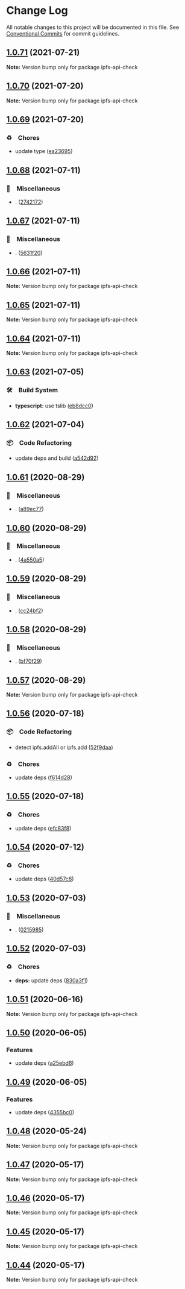 # Change Log

All notable changes to this project will be documented in this file.
See [Conventional Commits](https://conventionalcommits.org) for commit guidelines.

## [1.0.71](https://github.com/bluelovers/ws-ipfs/compare/ipfs-api-check@1.0.70...ipfs-api-check@1.0.71) (2021-07-21)

**Note:** Version bump only for package ipfs-api-check





## [1.0.70](https://github.com/bluelovers/ws-ipfs/compare/ipfs-api-check@1.0.69...ipfs-api-check@1.0.70) (2021-07-20)

**Note:** Version bump only for package ipfs-api-check





## [1.0.69](https://github.com/bluelovers/ws-ipfs/compare/ipfs-api-check@1.0.68...ipfs-api-check@1.0.69) (2021-07-20)


### ♻️　Chores

* update type ([ea23695](https://github.com/bluelovers/ws-ipfs/commit/ea23695d11064ce5f0154d67b14f8558939c2d99))





## [1.0.68](https://github.com/bluelovers/ws-ipfs/compare/ipfs-api-check@1.0.67...ipfs-api-check@1.0.68) (2021-07-11)


### 🔖　Miscellaneous

* . ([2742172](https://github.com/bluelovers/ws-ipfs/commit/2742172440928000c1c6aa873c933a5744c49f69))





## [1.0.67](https://github.com/bluelovers/ws-ipfs/compare/ipfs-api-check@1.0.66...ipfs-api-check@1.0.67) (2021-07-11)


### 🔖　Miscellaneous

* . ([5631f20](https://github.com/bluelovers/ws-ipfs/commit/5631f2093178db2a887d3e92e2d233fcbb7449fb))





## [1.0.66](https://github.com/bluelovers/ws-ipfs/compare/ipfs-api-check@1.0.65...ipfs-api-check@1.0.66) (2021-07-11)

**Note:** Version bump only for package ipfs-api-check





## [1.0.65](https://github.com/bluelovers/ws-ipfs/compare/ipfs-api-check@1.0.64...ipfs-api-check@1.0.65) (2021-07-11)

**Note:** Version bump only for package ipfs-api-check





## [1.0.64](https://github.com/bluelovers/ws-ipfs/compare/ipfs-api-check@1.0.63...ipfs-api-check@1.0.64) (2021-07-11)

**Note:** Version bump only for package ipfs-api-check





## [1.0.63](https://github.com/bluelovers/ws-ipfs/compare/ipfs-api-check@1.0.62...ipfs-api-check@1.0.63) (2021-07-05)


### 🛠　Build System

* **typescript:** use tslib ([eb8dcc0](https://github.com/bluelovers/ws-ipfs/commit/eb8dcc03d5033b358cc14ba9ff51e35c1c547c22))





## [1.0.62](https://github.com/bluelovers/ws-ipfs/compare/ipfs-api-check@1.0.61...ipfs-api-check@1.0.62) (2021-07-04)


### 📦　Code Refactoring

* update deps and build ([a542d92](https://github.com/bluelovers/ws-ipfs/commit/a542d92420faef55f6879fedc07d563f21db03a7))





## [1.0.61](https://github.com/bluelovers/ws-ipfs/compare/ipfs-api-check@1.0.60...ipfs-api-check@1.0.61) (2020-08-29)


### 🔖　Miscellaneous

* . ([a89ec77](https://github.com/bluelovers/ws-ipfs/commit/a89ec77c79a26768acfede82c769a6a792eee25b))





## [1.0.60](https://github.com/bluelovers/ws-ipfs/compare/ipfs-api-check@1.0.59...ipfs-api-check@1.0.60) (2020-08-29)


### 🔖　Miscellaneous

* . ([4a550a5](https://github.com/bluelovers/ws-ipfs/commit/4a550a55ccd04d245d5935914d091a879986a8f2))





## [1.0.59](https://github.com/bluelovers/ws-ipfs/compare/ipfs-api-check@1.0.58...ipfs-api-check@1.0.59) (2020-08-29)


### 🔖　Miscellaneous

* . ([cc24bf2](https://github.com/bluelovers/ws-ipfs/commit/cc24bf22e5f25f217df7c54b8671a476e5da575d))





## [1.0.58](https://github.com/bluelovers/ws-ipfs/compare/ipfs-api-check@1.0.57...ipfs-api-check@1.0.58) (2020-08-29)


### 🔖　Miscellaneous

* . ([bf70f29](https://github.com/bluelovers/ws-ipfs/commit/bf70f298426c11645d5343255656fa72e0cae844))





## [1.0.57](https://github.com/bluelovers/ws-ipfs/compare/ipfs-api-check@1.0.56...ipfs-api-check@1.0.57) (2020-08-29)

**Note:** Version bump only for package ipfs-api-check





## [1.0.56](https://github.com/bluelovers/ws-ipfs/compare/ipfs-api-check@1.0.55...ipfs-api-check@1.0.56) (2020-07-18)


### 📦　Code Refactoring

* detect ipfs.addAll or ipfs.add ([52f9daa](https://github.com/bluelovers/ws-ipfs/commit/52f9daae85bb64eb83ad360a86ab2f5e571d7ed3))


### ♻️　Chores

* update deps ([f614d28](https://github.com/bluelovers/ws-ipfs/commit/f614d282b63f93b9d2a3f5755aee5d9073212bbf))





## [1.0.55](https://github.com/bluelovers/ws-ipfs/compare/ipfs-api-check@1.0.54...ipfs-api-check@1.0.55) (2020-07-18)


### ♻️　Chores

* update deps ([efc83f8](https://github.com/bluelovers/ws-ipfs/commit/efc83f8b311e2b26d11d4db87a94943c4067d25a))





## [1.0.54](https://github.com/bluelovers/ws-ipfs/compare/ipfs-api-check@1.0.53...ipfs-api-check@1.0.54) (2020-07-12)


### ♻️　Chores

* update deps ([40d57c8](https://github.com/bluelovers/ws-ipfs/commit/40d57c83e126c495aaf515ca8ac8cd02db848fc0))





## [1.0.53](https://github.com/bluelovers/ws-ipfs/compare/ipfs-api-check@1.0.52...ipfs-api-check@1.0.53) (2020-07-03)


### 🔖　Miscellaneous

* . ([0215985](https://github.com/bluelovers/ws-ipfs/commit/02159857809e29f3a2476a54e13ab1b8a7191433))





## [1.0.52](https://github.com/bluelovers/ws-ipfs/compare/ipfs-api-check@1.0.51...ipfs-api-check@1.0.52) (2020-07-03)


### ♻️　Chores

* **deps:** update deps ([830a3f1](https://github.com/bluelovers/ws-ipfs/commit/830a3f1f306a3045fa421f023ae1f0024836ef6b))





## [1.0.51](https://github.com/bluelovers/ws-ipfs/compare/ipfs-api-check@1.0.50...ipfs-api-check@1.0.51) (2020-06-16)

**Note:** Version bump only for package ipfs-api-check





## [1.0.50](https://github.com/bluelovers/ws-ipfs/compare/ipfs-api-check@1.0.49...ipfs-api-check@1.0.50) (2020-06-05)


### Features

* update deps ([a25ebd6](https://github.com/bluelovers/ws-ipfs/commit/a25ebd688ccfd54f164b3ff89cf6cdb2e7f6e478))





## [1.0.49](https://github.com/bluelovers/ws-ipfs/compare/ipfs-api-check@1.0.48...ipfs-api-check@1.0.49) (2020-06-05)


### Features

* update deps ([4355bc0](https://github.com/bluelovers/ws-ipfs/commit/4355bc0161fa03725b7455cee33ac834a99b7cd9))





## [1.0.48](https://github.com/bluelovers/ws-ipfs/compare/ipfs-api-check@1.0.47...ipfs-api-check@1.0.48) (2020-05-24)

**Note:** Version bump only for package ipfs-api-check





## [1.0.47](https://github.com/bluelovers/ws-ipfs/compare/ipfs-api-check@1.0.46...ipfs-api-check@1.0.47) (2020-05-17)

**Note:** Version bump only for package ipfs-api-check





## [1.0.46](https://github.com/bluelovers/ws-ipfs/compare/ipfs-api-check@1.0.45...ipfs-api-check@1.0.46) (2020-05-17)

**Note:** Version bump only for package ipfs-api-check





## [1.0.45](https://github.com/bluelovers/ws-ipfs/compare/ipfs-api-check@1.0.44...ipfs-api-check@1.0.45) (2020-05-17)

**Note:** Version bump only for package ipfs-api-check





## [1.0.44](https://github.com/bluelovers/ws-ipfs/compare/ipfs-api-check@1.0.43...ipfs-api-check@1.0.44) (2020-05-17)

**Note:** Version bump only for package ipfs-api-check
